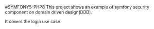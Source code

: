 #SYMFONY5-PHP8 
This project shows an example of symfony security component on domain driven design(DDD).

It covers the login use case.